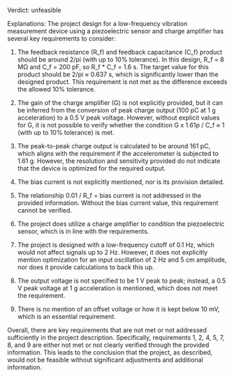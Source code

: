 Verdict: unfeasible

Explanations: 
The project design for a low-frequency vibration measurement device using a piezoelectric sensor and charge amplifier has several key requirements to consider:

1. The feedback resistance (R_f) and feedback capacitance (C_f) product should be around 2/pi (with up to 10% tolerance). In this design, R_f = 8 MΩ and C_f = 200 pF, so R_f * C_f = 1.6 s. The target value for this product should be 2/pi ≈ 0.637 s, which is significantly lower than the designed product. This requirement is not met as the difference exceeds the allowed 10% tolerance.

2. The gain of the charge amplifier (G) is not explicitly provided, but it can be inferred from the conversion of peak charge output (100 pC at 1 g acceleration) to a 0.5 V peak voltage. However, without explicit values for G, it is not possible to verify whether the condition G x 1.61p / C_f ≈ 1 (with up to 10% tolerance) is met.

3. The peak-to-peak charge output is calculated to be around 161 pC, which aligns with the requirement if the accelerometer is subjected to 1.61 g. However, the resolution and sensitivity provided do not indicate that the device is optimized for the required output.

4. The bias current is not explicitly mentioned, nor is its provision detailed.

5. The relationship 0.01 / R_f = bias current is not addressed in the provided information. Without the bias current value, this requirement cannot be verified.

6. The project does utilize a charge amplifier to condition the piezoelectric sensor, which is in line with the requirements.

7. The project is designed with a low-frequency cutoff of 0.1 Hz, which would not affect signals up to 2 Hz. However, it does not explicitly mention optimization for an input oscillation of 2 Hz and 5 cm amplitude, nor does it provide calculations to back this up.

8. The output voltage is not specified to be 1 V peak to peak; instead, a 0.5 V peak voltage at 1 g acceleration is mentioned, which does not meet the requirement.

9. There is no mention of an offset voltage or how it is kept below 10 mV, which is an essential requirement.

Overall, there are key requirements that are not met or not addressed sufficiently in the project description. Specifically, requirements 1, 2, 4, 5, 7, 8, and 9 are either not met or not clearly verified through the provided information. This leads to the conclusion that the project, as described, would not be feasible without significant adjustments and additional information.